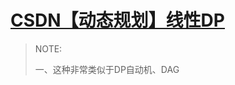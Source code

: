 # [CSDN【动态规划】线性DP](https://blog.csdn.net/weixin_42638946/article/details/117324704)

> NOTE:
>
> 一、这种非常类似于DP自动机、DAG